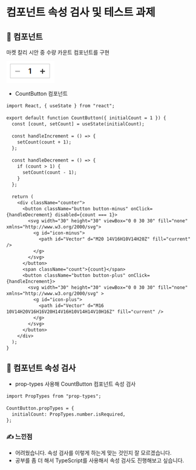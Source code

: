 # 컴포넌트 속성 검사 및 테스트 과제

## 📌 컴포넌트 
마켓 칼리 시안 중 수량 카운트 컴포넌트를 구현


![수량 카운트 컴포넌트 이미지](./public/images/image.png)

-  CountButton 컴포넌트
```
import React, { useState } from "react";

export default function CountButton({ initialCount = 1 }) {
  const [count, setCount] = useState(initialCount);

  const handleIncrement = () => {
    setCount(count + 1);
  };

  const handleDecrement = () => {
    if (count > 1) {
      setCount(count - 1);
    }
  };

  return (
    <div className="counter">
      <button className="button button-minus" onClick={handleDecrement} disabled={count === 1}>
        <svg width="30" height="30" viewBox="0 0 30 30" fill="none" xmlns="http://www.w3.org/2000/svg">
          <g id="icon-minus">
            <path id="Vector" d="M20 14V16H10V14H20Z" fill="current" />
          </g>
        </svg>
      </button>
      <span className="count">{count}</span>
      <button className="button button-plus" onClick={handleIncrement}>
        <svg width="30" height="30" viewBox="0 0 30 30" fill="none" xmlns="http://www.w3.org/2000/svg" >
          <g id="icon-plus">
            <path id="Vector" d="M16 10V14H20V16H16V20H14V16H10V14H14V10H16Z" fill="current" />
          </g>
        </svg>
      </button>
    </div>
  );
}

```

## 📌 컴포넌트 속성 검사
- prop-types 사용해 CountButton 컴포넌트 속성 검사
```
import PropTypes from "prop-types";

CountButton.propTypes = {
  initialCount: PropTypes.number.isRequired,
};
```

### ✍ 느낀점
- 어려웠습니다. 속성 검사를 이렇게 하는게 맞는 것인지 잘 모르겠습니다.
- 공부를 좀 더 해서 TypeScript를 사용해서 속성 검사도 진행해보고 싶습니다.
